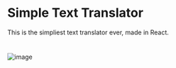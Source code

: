 # Simple Text Translator

This is the simpliest text translator ever, made in React.

#

![image](https://user-images.githubusercontent.com/39572088/134787028-215b445a-9ef3-4e5e-a167-445c1295230a.png)

